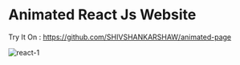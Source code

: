 # Animated React Js Website 

Try It On : https://github.com/SHIVSHANKARSHAW/animated-page

![react-1](https://github.com/user-attachments/assets/a578f9bb-61c4-447f-adfd-0b1ddbaadb2c)
